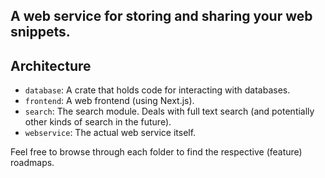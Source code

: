 ## A web service for storing and sharing your web snippets.

## Architecture
- `database`: A crate that holds code for interacting with databases.
- `frontend`: A web frontend (using Next.js).
- `search`: The search module. Deals with full text search (and potentially other kinds of search in the future).
- `webservice`: The actual web service itself.

Feel free to browse through each folder to find the respective (feature) roadmaps.
